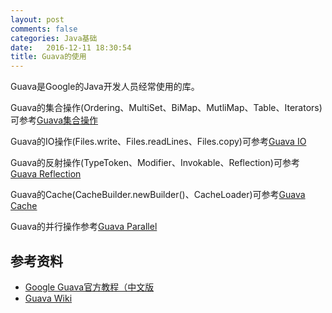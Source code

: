 ```yaml
---
layout: post
comments: false
categories: Java基础
date:   2016-12-11 18:30:54
title: Guava的使用
---
```


<div id="toc"></div>

Guava是Google的Java开发人员经常使用的库。

Guava的集合操作(Ordering、MultiSet、BiMap、MutliMap、Table、Iterators)可参考[Guava集合操作](https://github.com/zhouqing86/three-java/blob/master/src/test/java/medium/GuavaTest.java)

Guava的IO操作(Files.write、Files.readLines、Files.copy)可参考[Guava IO](https://github.com/zhouqing86/three-java/blob/master/src/test/java/medium/GuavaFileIOTest.java)

Guava的反射操作(TypeToken、Modifier、Invokable、Reflection)可参考[Guava Reflection](https://github.com/zhouqing86/three-java/blob/master/src/test/java/medium/GuavaReflectionTest.java)

Guava的Cache(CacheBuilder.newBuilder()、CacheLoader)可参考[Guava Cache](https://github.com/zhouqing86/three-java/blob/master/src/test/java/medium/GuavaCacheTest.java)

Guava的并行操作参考[Guava Parallel](https://github.com/zhouqing86/three-java/blob/master/src/test/java/medium/GuavaParallelProgrammingTest.java)

## 参考资料
- [Google Guava官方教程（中文版](http://ifeve.com/google-guava/)
- [Guava Wiki](https://github.com/google/guava/wiki)

<script type="text/javascript">
$(document).ready(function() {
    $('#toc').toc({ listType: 'ul', title: "<i>目录</i>" });
});
</script>
